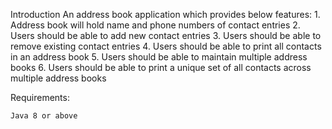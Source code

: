 Introduction
	An address book application which provides below features:
	1. Address book will hold name and phone numbers of contact entries
	2. Users should be able to add new contact entries
	3. Users should be able to remove existing contact entries
	4. Users should be able to print all contacts in an address book
	5. Users should be able to maintain multiple address books
	6. Users should be able to print a unique set of all contacts across multiple address books

Requirements:

	Java 8 or above
